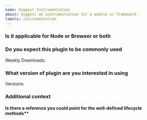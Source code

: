 ```yaml
---
name: Suggest Instrumentation
about: Suggest an instrumentation for a module or framework
labels: instrumentation
---
```


<!--
**NB:** Before opening a plugin support request against this repo, consider whether the plugin should reside in the [contrib repository](https://github.com/open-telemetry/opentelemetry-js-contrib).

You are welcome to try out the [plugin api](https://github.com/open-telemetry/opentelemetry-js/blob/master/doc/plugin-guide.md) to build your own plugin. If you do try out the plugin api, please let us know if you have any questions/feedback.
-->

### Is it applicable for Node or Browser or both

### Do you expect this plugin to be commonly used

Weekly Downloads:

### What version of plugin are you interested in using

Versions:

### Additional context

<!--
Add any other context or screenshots about the plugin request here.
-->

#### Is there a reference you could point for the well-defined lifecycle methods**
